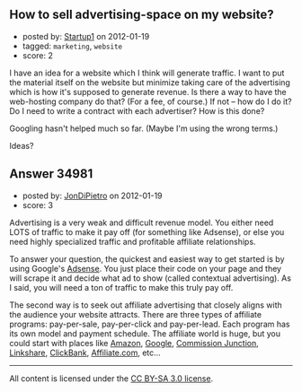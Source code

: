 ## How to sell advertising-space on my website?

- posted by: [Startup1](https://stackexchange.com/users/-1/15697-startup1) on 2012-01-19
- tagged: `marketing`, `website`
- score: 2

I have an idea for a website which I think will generate traffic. I want to put the material itself on the website but minimize taking care of the advertising which is how it's supposed to generate revenue. Is there a way to have the web-hosting company do that? (For a fee, of course.) If not – how do I do it? Do I need to write a contract with each advertiser? How is this done?
 
Googling hasn't helped much so far. (Maybe I'm using the wrong terms.)

Ideas?



## Answer 34981

- posted by: [JonDiPietro](https://stackexchange.com/users/-1/11642-jondipietro) on 2012-01-19
- score: 3

<p>Advertising is a very weak and difficult revenue model. You either need LOTS of traffic to make it pay off (for something like Adsense), or else you need highly specialized traffic and profitable affiliate relationships.</p>

<p>To answer your question, the quickest and easiest way to get started is by using Google's <a href="http://www.google.com/adsense/" rel="nofollow">Adsense</a>. You just place their code on your page and they will scrape it and decide what ad to show (called contextual advertising). As I said, you will need a ton of traffic to make this truly pay off.</p>

<p>The second way is to seek out affiliate advertising that closely aligns with the audience your website attracts. There are three types of affiliate programs: pay-per-sale, pay-per-click and pay-per-lead. Each program has its own model and payment schedule. The affiliate world is huge, but you could start with places like <a href="https://affiliate-program.amazon.com/" rel="nofollow">Amazon</a>, <a href="http://www.google.com/ads/affiliatenetwork/index.html" rel="nofollow">Google</a>,  <a href="http://www.cj.com/" rel="nofollow">Commission Junction</a>, <a href="http://www.linkshare.com/" rel="nofollow">Linkshare</a>, <a href="http://www.clickbank.com/index.html" rel="nofollow">ClickBank</a>, <a href="http://www.affiliate.com" rel="nofollow">Affiliate.com</a>, etc...</p>




---

All content is licensed under the [CC BY-SA 3.0 license](https://creativecommons.org/licenses/by-sa/3.0/).
